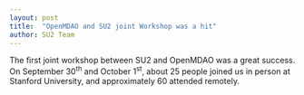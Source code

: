 ```yaml
---
layout: post
title:  "OpenMDAO and SU2 joint Workshop was a hit"
author: SU2 Team
---
```


The first joint workshop between SU2  and
OpenMDAO was a great success. On September
30<sup>th</sup> and October 1<sup>st</sup>,
about 25 people joined us in person at
Stanford University, and approximately 60 attended remotely.
